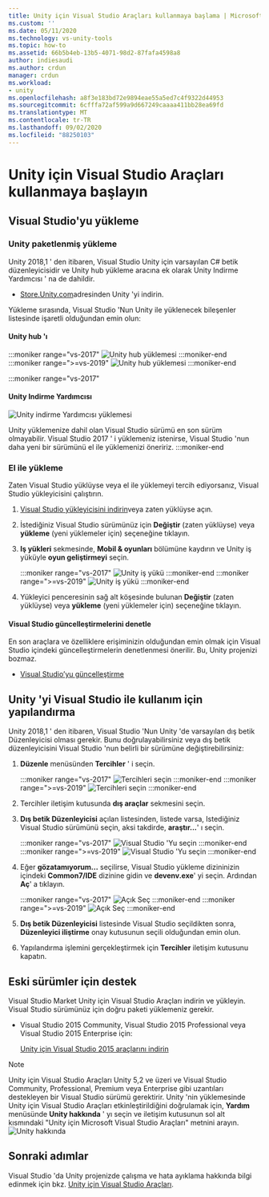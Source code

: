 ```yaml
---
title: Unity için Visual Studio Araçları kullanmaya başlama | Microsoft Docs
ms.custom: ''
ms.date: 05/11/2020
ms.technology: vs-unity-tools
ms.topic: how-to
ms.assetid: 66b5b4eb-13b5-4071-98d2-87fafa4598a8
author: indiesaudi
ms.author: crdun
manager: crdun
ms.workload:
- unity
ms.openlocfilehash: a8f3e183bd72e9894eae55a5ed7c4f9322d44953
ms.sourcegitcommit: 6cfffa72af599a9d667249caaaa411bb28ea69fd
ms.translationtype: MT
ms.contentlocale: tr-TR
ms.lasthandoff: 09/02/2020
ms.locfileid: "88250103"
---
```

# <a name="get-started-with-visual-studio-tools-for-unity"></a>Unity için Visual Studio Araçları kullanmaya başlayın

## <a name="install-visual-studio"></a>Visual Studio'yu yükleme

### <a name="unity-bundled-installation"></a>Unity paketlenmiş yükleme

Unity 2018,1 ' den itibaren, Visual Studio Unity için varsayılan C# betik düzenleyicisidir ve Unity hub yükleme aracına ek olarak Unity Indirme Yardımcısı ' na de dahildir.

- [Store.Unity.com](https://store.unity.com/)adresinden Unity 'yi indirin.

Yükleme sırasında, Visual Studio 'Nun Unity ile yüklenecek bileşenler listesinde işaretli olduğundan emin olun:

#### <a name="unity-hub"></a>Unity hub 'ı

:::moniker range="vs-2017"
![Unity hub yüklemesi](media/vs-2017/vstu-unity-hub.png)
:::moniker-end
:::moniker range=">=vs-2019"
![Unity hub yüklemesi](media/vs-2019/vstu-unity-hub.png)
:::moniker-end

:::moniker range="vs-2017"

#### <a name="unity-download-assistant"></a>Unity Indirme Yardımcısı

![Unity indirme Yardımcısı yüklemesi](media/vs-2017/vstu-download-assistant.png)

Unity yüklemenize dahil olan Visual Studio sürümü en son sürüm olmayabilir. Visual Studio 2017 ' i yüklemeniz istenirse, Visual Studio 'nun daha yeni bir sürümünü el ile yüklemenizi öneririz.
:::moniker-end

### <a name="manual-installation"></a>El ile yükleme

Zaten Visual Studio yüklüyse veya el ile yüklemeyi tercih ediyorsanız, Visual Studio yükleyicisini çalıştırın.

1. [Visual Studio yükleyicisini indirin](../install/install-visual-studio.md)veya zaten yüklüyse açın.

1. İstediğiniz Visual Studio sürümünüz için **Değiştir** (zaten yüklüyse) veya **yükleme** (yeni yüklemeler için) seçeneğine tıklayın.

1. **Iş yükleri** sekmesinde, **Mobil & oyunları** bölümüne kaydırın ve Unity iş yüküyle **oyun geliştirmeyi** seçin.

   :::moniker range="vs-2017"
   ![Unity iş yükü](media/vs-2017/vstu-unity-workload.png)
   :::moniker-end
   :::moniker range=">=vs-2019"
   ![Unity iş yükü](media/vs-2019/vstu-unity-workload.png)
   :::moniker-end

1. Yükleyici penceresinin sağ alt köşesinde bulunan **Değiştir** (zaten yüklüyse) veya **yükleme** (yeni yüklemeler için) seçeneğine tıklayın.

#### <a name="check-for-updates-to-visual-studio"></a>Visual Studio güncelleştirmelerini denetle

En son araçlara ve özelliklere erişiminizin olduğundan emin olmak için Visual Studio içindeki güncelleştirmelerin denetlenmesi önerilir. Bu, Unity projenizi bozmaz.

- [Visual Studio’yu güncelleştirme](../install/update-visual-studio.md)

## <a name="configure-unity-for-use-with-visual-studio"></a>Unity 'yi Visual Studio ile kullanım için yapılandırma

Unity 2018,1 ' den itibaren, Visual Studio 'Nun Unity 'de varsayılan dış betik Düzenleyicisi olması gerekir. Bunu doğrulayabilirsiniz veya dış betik düzenleyicisini Visual Studio 'nun belirli bir sürümüne değiştirebilirsiniz:

1. **Düzenle** menüsünden **Tercihler** ' i seçin.

   :::moniker range="vs-2017"
   ![Tercihleri seçin](media/vs-2017/vstu-unity-preferences.png)
   :::moniker-end
   :::moniker range=">=vs-2019"
   ![Tercihleri seçin](media/vs-2019/vstu-unity-preferences.png)
   :::moniker-end

2. Tercihler iletişim kutusunda **dış araçlar** sekmesini seçin.

3. **Dış betik Düzenleyicisi** açılan listesinden, listede varsa, Istediğiniz Visual Studio sürümünü seçin, aksi takdirde, **araştır...**' ı seçin.

   :::moniker range="vs-2017"
   ![Visual Studio 'Yu seçin](media/vs-2017/vstu-unity-external-tools.png)
   :::moniker-end
   :::moniker range=">=vs-2019"
   ![Visual Studio 'Yu seçin](media/vs-2019/vstu-unity-external-tools.png)
   :::moniker-end

4. Eğer **gözatamıyorum...** seçilirse, Visual Studio yükleme dizininizin içindeki **Common7/IDE** dizinine gidin ve **devenv.exe**' yi seçin. Ardından **Aç**' a tıklayın.

   :::moniker range="vs-2017"
   ![Açık Seç](media/vs-2017/vstu-browse-for-application.png)
   :::moniker-end
   :::moniker range=">=vs-2019"
   ![Açık Seç](media/vs-2019/vstu-browse-for-application.png)
   :::moniker-end

5. **Dış betik Düzenleyicisi** listesinde Visual Studio seçildikten sonra, **Düzenleyici iliştirme** onay kutusunun seçili olduğundan emin olun.

6. Yapılandırma işlemini gerçekleştirmek için **Tercihler** iletişim kutusunu kapatın.

## <a name="support-for-older-versions"></a>Eski sürümler için destek

Visual Studio Market Unity için Visual Studio Araçları indirin ve yükleyin. Visual Studio sürümünüz için doğru paketi yüklemeniz gerekir.

- Visual Studio 2015 Community, Visual Studio 2015 Professional veya Visual Studio 2015 Enterprise için:

   [Unity için Visual Studio 2015 araçlarını indirin](https://marketplace.visualstudio.com/items?itemName=SebastienLebreton.VisualStudio2015ToolsforUnity)

> [!NOTE]
> Unity için Visual Studio Araçları Unity 5,2 ve üzeri ve Visual Studio Community, Professional, Premium veya Enterprise gibi uzantıları destekleyen bir Visual Studio sürümü gerektirir. Unity 'nin yüklemesinde Unity için Visual Studio Araçları etkinleştirildiğini doğrulamak için, **Yardım** menüsünde **Unity hakkında** ' yı seçin ve iletişim kutusunun sol alt kısmındaki "Unity için Microsoft Visual Studio Araçları" metnini arayın.
> ![Unity hakkında](media/vs-2019/vstu-about-unity.png)

## <a name="next-steps"></a>Sonraki adımlar

 Visual Studio 'da Unity projenizde çalışma ve hata ayıklama hakkında bilgi edinmek için bkz. [Unity için Visual Studio Araçları](../cross-platform/using-visual-studio-tools-for-unity.md).
